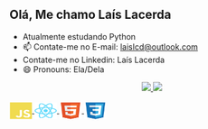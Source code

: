 ## Olá, Me chamo Laís Lacerda

- Atualmente estudando Python
- 📫 Contate-me no E-mail: laislcd@outlook.com
- Contate-me no Linkedin: Laís Lacerda
- 😄 Pronouns: Ela/Dela

<div align="center">
  <a href="https://github.com/Laislacerds">
  <img height="180em" src="https://github-readme-stats.vercel.app/api?username=Laislacerds&show_icons=true&theme=dracula&include_all_commits=true&count_private=true"/>
  <img height="180em" src="https://github-readme-stats.vercel.app/api/top-langs/?username=Laislacerds&layout=compact&langs_count=7&theme=dracula"/>
</div>

<div style="display: inline_block"><br>
  <img align="center" alt="Lais-Js" height="30" width="40" src="https://raw.githubusercontent.com/devicons/devicon/master/icons/javascript/javascript-plain.svg">
  <img align="center" alt="Lais-React" height="30" width="40" src="https://raw.githubusercontent.com/devicons/devicon/master/icons/react/react-original.svg">
  <img align="center" alt="Lais-HTML" height="30" width="40" src="https://raw.githubusercontent.com/devicons/devicon/master/icons/html5/html5-original.svg">
  <img align="center" alt="Lais-CSS" height="30" width="40" src="https://raw.githubusercontent.com/devicons/devicon/master/icons/css3/css3-original.svg">
</div>

##

 
